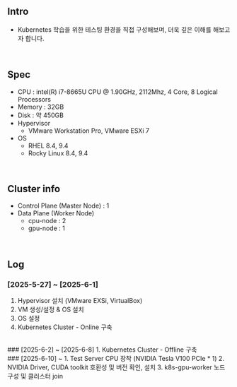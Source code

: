 ## Intro
* Kubernetes 학습을 위한 테스팅 환경을 직접 구성해보며, 더욱 깊은 이해를 해보고자 합니다.
<br>

## Spec
* CPU : intel(R) i7-8665U CPU @ 1.90GHz, 2112Mhz, 4 Core, 8 Logical Processors
* Memory : 32GB
* Disk : 약 450GB
* Hypervisor
  * VMware Workstation Pro, VMware ESXi 7
* OS
  * RHEL 8.4, 9.4
  * Rocky Linux 8.4, 9.4
<br>

## Cluster info
* Control Plane (Master Node) : 1
* Data Plane (Worker Node)
  * cpu-node : 2
  * gpu-node : 1
<br>

## Log
### [2025-5-27] ~ [2025-6-1]
  1. Hypervisor 설치 (VMware EXSi, VirtualBox)
  2. VM 생성/설정 & OS 설치
  3. OS 설정
  4. Kubernetes Cluster - Online 구축
<br>
### [2025-6-2] ~ [2025-6-8]
  1. Kubernetes Cluster - Offline 구축
<br>
### [2025-6-10] ~ 
  1. Test Server CPU 장착 (NVIDIA Tesla V100 PCIe * 1)
  2. NVIDIA Driver, CUDA toolkit 호환성 및 버전 확인, 설치
  3. k8s-gpu-worker 노드 구성 및 클러스터 join

